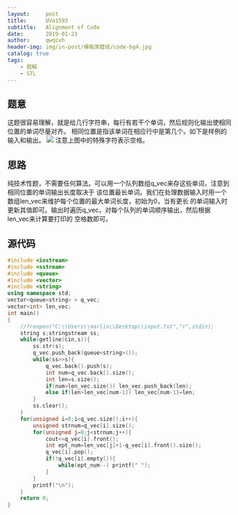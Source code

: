 ```yaml
---
layout:     post
title:      UVa1593
subtitle:   Alignment of Code
date:       2019-01-23
author:     qwqcxh
header-img: img/in-post/模板类壁纸/code-bg4.jpg
catalog: true
tags:
    - 题解
    - STL
---
```


## 题意

这题很容易理解，就是给几行字符串，每行有若干个单词，然后规则化输出使相同位置的单词尽量对齐。
相同位置是指该单词在相应行中是第几个。如下是样例的输入和输出。
![](https://raw.github.com/qwqcxh/qwqcxh.github.io/master/img/in-post/%E9%A2%98%E8%A7%A3/UVa1593.jpg)
注意上图中的特殊字符表示空格。

## 思路

纯技术性题，不需要任何算法。可以用一个队列数组q_vec来存这些单词，注意到相同位置的单词输出长度取决于
该位置最长单词。我们在处理数据输入时用一个数组len_vec来维护每个位置的最大单词长度，初始为0，当有更长
的单词输入时更新其值即可。输出时遍历q_vec，对每个队列的单词顺序输出，然后根据len_vec来计算要打印的
空格数即可。

## 源代码

```cpp
#include <iostream>
#include <sstream>
#include <queue>
#include <vector>
#include <string>
using namespace std;
vector<queue<string> > q_vec;
vector<int> len_vec;
int main()
{
    //freopen("C:\\Users\\marlin\\Desktop\\input.txt","r",stdin);
    string s;stringstream ss;
    while(getline(cin,s)){
        ss.str(s);
        q_vec.push_back(queue<string>());
        while(ss>>s){
            q_vec.back().push(s);
            int num=q_vec.back().size();
            int len=s.size();
            if(num>len_vec.size()) len_vec.push_back(len);
            else if(len>len_vec[num-1]) len_vec[num-1]=len;
        }
        ss.clear();
    }
    for(unsigned i=0;i<q_vec.size();i++){
        unsigned strnum=q_vec[i].size();
        for(unsigned j=0;j<strnum;j++){
            cout<<q_vec[i].front();
            int ept_num=len_vec[j]+1-q_vec[i].front().size();
            q_vec[i].pop();
            if(!q_vec[i].empty()){
                while(ept_num--) printf(" ");
            }
        }
        printf("\n");
    }
    return 0;
}
```